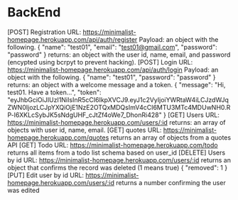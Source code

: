 # BackEnd
[POST] Registration
URL: https://minimalist-homepage.herokuapp.com/api/auth/register
Payload: an object with the following.
{
    "name": "test01",
    "email": "test01@gmail.com",
    "password": "password"
}
returns: an object with the user id, name, email, and password (encypted using bcrpyt to prevent hacking).
[POST] Login
URL: https://minimalist-homepage.herokuapp.com/api/auth/login
Payload: an object with the following.
{
   "name": "test01",
    "password": "password"
}
returns: an object with a welcome message and a token.
{
    "message": "Hi, test01. Have a token...",
    "token": "eyJhbGciOiJIUzI1NiIsInR5cCI6IkpXVCJ9.eyJ1c2VyIjoiYWRtaW4iLCJzdWJqZWN0IjozLCJpYXQiOjE1NzE2OTQxMDQsImV4cCI6MTU3MTc4MDUwNH0.RP-l6XKLcSybJK5sNdgUHF_cJtZf4oWe7_DhonRi428"
}
[GET] Users
URL: https://minimalist-homepage.herokuapp.com/users/:id
returns: an array of objects with user id, name, email.
[GET] quotes
URL: https://minimalist-homepage.herokuapp.com/quotes
returns an array of objects from a quotes API
[GET] Todo
URL: https://minimalist-homepage.herokuapp.com/todo
returns all items from a todo list schema based on user_id
[DELETE] Users by id
URL: https://minimalist-homepage.herokuapp.com/users/:id
returns an object that confirms the record was deleted (1 means true)
{
    "removed": 1
}
[PUT] Edit user by id
URL: https://minimalist-homepage.herokuapp.com/users/:id
returns a number confirming the user was edited